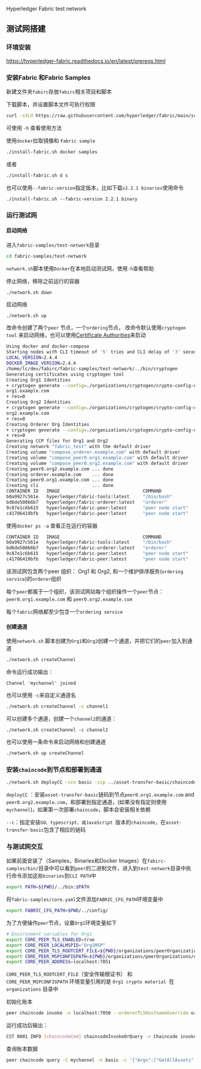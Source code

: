 Hyperledger Fabric test network

## 测试网搭建

### 环境安装

https://hyperledger-fabric.readthedocs.io/en/latest/prereqs.html

### 安装Fabric 和Fabric Samples

新建文件夹`fabirc`存放`fabirc`相关项目和脚本

下载脚本，并设置脚本文件可执行权限

```bash
curl -sSLO https://raw.githubusercontent.com/hyperledger/fabric/main/scripts/install-fabric.sh && chmod +x install-fabric.sh
```

可使用 `-h` 查看使用方法

使用`docker`拉取镜像和 `Fabric sample`

```bash
./install-fabric.sh docker samples
```

或者

```bash
./install-fabric.sh d s
```

也可以使用`--fabric-version`指定版本，比如下载`v2.2.1 binaries`使用命令

```
./install-fabric.sh --fabric-version 2.2.1 binary
```

###  运行测试网

#### 启动网络

进入`fabric-samples/test-network`目录

```bash
cd fabric-samples/test-network
```

 `network.sh`脚本使用`Docker`在本地启动测试网，使用`-h`查看帮助

停止网络，移除之前运行的容器

```bash
./network.sh down
```

启动网络

```
./network.sh up
```

改命令创建了两个`peer` 节点，一个`ordering`节点， 改命令默认使用`cryptogen tool` 来启动网络，也可以使用[Certificate Authorities](https://hyperledger-fabric.readthedocs.io/en/latest/test_network.html#bring-up-the-network-with-certificate-authorities)来启动

```bash
Using docker and docker-compose
Starting nodes with CLI timeout of '5' tries and CLI delay of '3' seconds and using database 'leveldb' with crypto from 'cryptogen'
LOCAL_VERSION=2.4.4
DOCKER_IMAGE_VERSION=2.4.4
/home/lc/dev/fabirc/fabric-samples/test-network/../bin/cryptogen
Generating certificates using cryptogen tool
Creating Org1 Identities
+ cryptogen generate --config=./organizations/cryptogen/crypto-config-org1.yaml --output=organizations
org1.example.com
+ res=0
Creating Org2 Identities
+ cryptogen generate --config=./organizations/cryptogen/crypto-config-org2.yaml --output=organizations
org2.example.com
+ res=0
Creating Orderer Org Identities
+ cryptogen generate --config=./organizations/cryptogen/crypto-config-orderer.yaml --output=organizations
+ res=0
Generating CCP files for Org1 and Org2
Creating network "fabric_test" with the default driver
Creating volume "compose_orderer.example.com" with default driver
Creating volume "compose_peer0.org1.example.com" with default driver
Creating volume "compose_peer0.org2.example.com" with default driver
Creating peer0.org2.example.com ... done
Creating orderer.example.com    ... done
Creating peer0.org1.example.com ... done
Creating cli                    ... done
CONTAINER ID   IMAGE                               COMMAND             CREATED         STATUS                  PORTS                                                                                                                             NAMES
b0a9927c561e   hyperledger/fabric-tools:latest     "/bin/bash"         2 seconds ago   Up Less than a second                                                                                                                                     cli
bd6de50866b7   hyperledger/fabric-orderer:latest   "orderer"           6 seconds ago   Up 1 second             0.0.0.0:7050->7050/tcp, :::7050->7050/tcp, 0.0.0.0:7053->7053/tcp, :::7053->7053/tcp, 0.0.0.0:9443->9443/tcp, :::9443->9443/tcp   orderer.example.com
9c87e1c6b615   hyperledger/fabric-peer:latest      "peer node start"   6 seconds ago   Up 2 seconds            0.0.0.0:7051->7051/tcp, :::7051->7051/tcp, 0.0.0.0:9444->9444/tcp, :::9444->9444/tcp                                              peer0.org1.example.com
c41706419bfb   hyperledger/fabric-peer:latest      "peer node start"   6 seconds ago   Up 2 seconds            0.0.0.0:9051->9051/tcp, :::9051->9051/tcp, 7051/tcp, 0.0.0.0:9445->9445/tcp, :::9445->9445/tcp                                    peer0.org2.example.com

```

使用`docker ps -a` 查看正在运行的容器

```bash
CONTAINER ID   IMAGE                               COMMAND             CREATED         STATUS         PORTS                                                                                                                             NAMES
b0a9927c561e   hyperledger/fabric-tools:latest     "/bin/bash"         7 minutes ago   Up 7 minutes                                                                                                                                     cli
bd6de50866b7   hyperledger/fabric-orderer:latest   "orderer"           7 minutes ago   Up 7 minutes   0.0.0.0:7050->7050/tcp, :::7050->7050/tcp, 0.0.0.0:7053->7053/tcp, :::7053->7053/tcp, 0.0.0.0:9443->9443/tcp, :::9443->9443/tcp   orderer.example.com
9c87e1c6b615   hyperledger/fabric-peer:latest      "peer node start"   7 minutes ago   Up 7 minutes   0.0.0.0:7051->7051/tcp, :::7051->7051/tcp, 0.0.0.0:9444->9444/tcp, :::9444->9444/tcp                                              peer0.org1.example.com
c41706419bfb   hyperledger/fabric-peer:latest      "peer node start"   7 minutes ago   Up 7 minutes   0.0.0.0:9051->9051/tcp, :::9051->9051/tcp, 7051/tcp, 0.0.0.0:9445->9445/tcp, :::9445->9445/tcp                                    peer0.org2.example.com

```

该测试网包含两个peer 组织： Org1 和 Org2, 和一个维护排序服务(`ordering service`)的`orderer`组织

每个`peer`都属于一个组织，该测试网站每个组织操作一个`peer`节点：`peer0.org1.example.com` 和 `peer0.org2.example.com`

每个`fabric`网络都至少包含一个`ordering service`

#### 创建通道

使用`network.sh` 脚本创建为`Org1`和`Org2`创建一个通道，并把它们的`peer`加入到通道

```bash
./network.sh createChannel
```

命令运行成功输出：

```
Channel 'mychannel' joined
```

也可以使用 `-c`来自定义通道名

```bash
./network.sh createChannel -c channel1
```

可以创建多个通道，创建一个`channel2`的通道：

```
./network.sh createChannel -c channel2
```

也可以使用一条命令来启动网络和创建通道

```bash
./network.sh up createChannel
```

### 

### 安装`chaincode`到节点和部署到通道

```bash
./network.sh deployCC -ccn basic -ccp ../asset-transfer-basic/chaincode-go -ccl go
```

`deployCC` ：安装`asset-transfer-basic`链码到节点`peer0.org1.example.com` and `peer0.org2.example.com`，和部署到指定通道，(如果没有指定则使用`mychannel`)，如果第一次部署`chaincode`，脚本会安装相关依赖

`--c`：指定安装`GO、typescript、或JavaScript `版本的`chaincode`，在`asset-transfer-basic`包含了相应的链码

### 与测试网交互

如果前面安装了（Samples，Binaries和Docker Images）在`fabirc-samples/bin/`目录中可以看到`peer`的二进制文件，进入到`test-network`目录中执行命令添加这些`binaries`到`CLI PATH`中

```bash
export PATH=${PWD}/../bin:$PATH
```

将`fabric-samples/core.yaml`文件添加`FABRIC_CFG_PATH`环境变量中

```bash
export FABRIC_CFG_PATH=$PWD/../config/
```

为了方便操作`peer`节点，设置`Org1`环境变量如下

```bash
# Environment variables for Org1
export CORE_PEER_TLS_ENABLED=true
export CORE_PEER_LOCALMSPID="Org1MSP"
export CORE_PEER_TLS_ROOTCERT_FILE=${PWD}/organizations/peerOrganizations/org1.example.com/peers/peer0.org1.example.com/tls/ca.crt
export CORE_PEER_MSPCONFIGPATH=${PWD}/organizations/peerOrganizations/org1.example.com/users/Admin@org1.example.com/msp
export CORE_PEER_ADDRESS=localhost:7051
```

 `CORE_PEER_TLS_ROOTCERT_FILE`（安全传输根证书） 和 `CORE_PEER_MSPCONFIGPATH` 环境变量引用的是 `Org1 crypto material `在 `organizations` 目录中

初始化账本

```bash
peer chaincode invoke -o localhost:7050 --ordererTLSHostnameOverride orderer.example.com --tls --cafile "${PWD}/organizations/ordererOrganizations/example.com/orderers/orderer.example.com/msp/tlscacerts/tlsca.example.com-cert.pem" -C mychannel -n basic --peerAddresses localhost:7051 --tlsRootCertFiles "${PWD}/organizations/peerOrganizations/org1.example.com/peers/peer0.org1.example.com/tls/ca.crt" --peerAddresses localhost:9051 --tlsRootCertFiles "${PWD}/organizations/peerOrganizations/org2.example.com/peers/peer0.org2.example.com/tls/ca.crt" -c '{"function":"InitLedger","Args":[]}'

```

运行成功后输出：

```bash
CST 0001 INFO [chaincodeCmd] chaincodeInvokeOrQuery -> Chaincode invoke successful. result: status:200 
```

查询账本数据

```bash
peer chaincode query -C mychannel -n basic -c '{"Args":["GetAllAssets"]}
```































